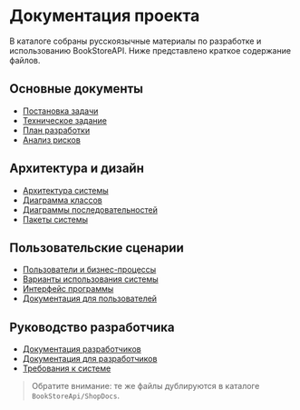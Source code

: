 # Документация проекта

В каталоге собраны русскоязычные материалы по разработке и использованию BookStoreAPI. Ниже представлено краткое содержание файлов.

## Основные документы
- [Постановка задачи](Постановка%20задачи.md)
- [Техническое задание](Техническое%20задание.md)
- [План разработки](План%20разработки.md)
- [Анализ рисков](Анализ%20рисков.md)

## Архитектура и дизайн
- [Архитектура системы](Архитектура%20системы.md)
- [Диаграмма классов](Диаграмма%20классов.md)
- [Диаграммы последовательностей](Диаграммы%20поседовательностей.md)
- [Пакеты системы](Пакеты%20системы.md)

## Пользовательские сценарии
- [Пользователи и бизнес-процессы](Пользователи%20и%20бизнес-процессы.md)
- [Варианты использования системы](Варианты%20использования%20системы.md)
- [Интерфейс программы](Интерфейс%20программы.md)
- [Документация для пользователей](Документация%20для%20пользователей.md)

## Руководство разработчика
- [Документация разработчиков](Документация%20разработчиков.md)
- [Документация для разработчиков](Документация%20для%20разработчиков.md)
- [Требования к системе](Требования%20к%20системе.md)

> Обратите внимание: те же файлы дублируются в каталоге `BookStoreApi/ShopDocs`.
